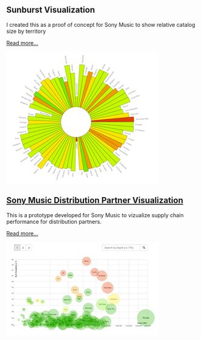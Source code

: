 
## Sunburst Visualization

I created this as a proof of concept for Sony Music to show relative catalog size by territory 

[Read more...](/sunburst)

![Sunburst](/sunburst/sunburst-sm.gif)


## [Sony Music Distribution Partner Visualization](/partnerviz)

This is a prototype developed for Sony Music to vizualize supply chain performance for distribution partners. 

[Read more...](/partnerviz)

![Sunburst](/partnerviz/partnerviz-sm.gif)



